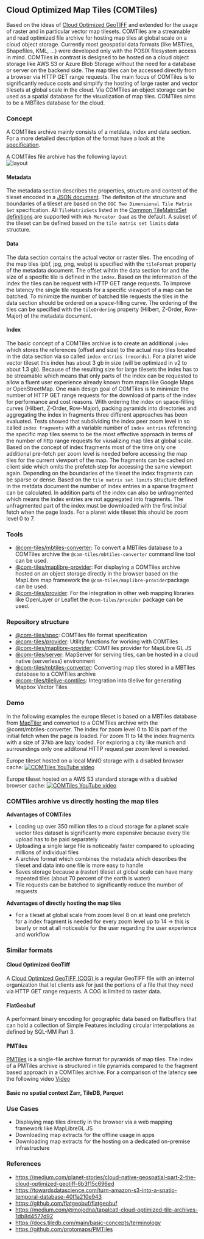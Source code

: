 ## Cloud Optimized Map Tiles (COMTiles)
Based on the ideas of [Cloud Optimized GeoTIFF](https://www.cogeo.org/) and extended for the usage of raster and in particular vector map tilesets.
COMTiles are a streamable and read optimized file archive for hosting map tiles at global scale on a cloud object storage.
Currently most geospatial data formats (like MBTiles, Shapefiles, KML, ...) were developed only with the POSIX filesystem access in mind.
COMTiles in contrast is designed to be hosted on a cloud object storage like AWS S3 or Azure Blob Storage without the need for a database or server on the backend side.
The map tiles can be accessed directly from a browser via HTTP GET range requests.
The main focus of COMTiles is to significantly reduce costs and simplify the hosting of large raster and vector tilesets at global scale
in the cloud.
Via COMTiles an object storage can be used as a spatial database for the visualization of map tiles.
COMTiles aims to be a MBTiles database for the cloud.

### Concept
A COMTiles archive mainly consists of a metdata, index and data section.  
For a more detailed description of the format have a look at the [specification](packages/spec).

A COMTiles file archive has the following layout:  
![layout](assets/layout.svg)

#### Metadata
The metadata section describes the properties, structure and content of the tileset encoded in a [JSON document](packages/spec/metadata-schema).
The definiton of the structure and boundaries of a tileset are based on the `OGC Two Dimensional Tile Matrix Set` specification.
All `TileMatrixSets` listed in the [Common TileMatrixSet definitions](http://docs.opengeospatial.org/is/17-083r2/17-083r2.html#61) are supported with `Web Mercator Quad` as the default.
A subset of the tileset can be defined based on the `tile matrix set limits` data structure.

#### Data
The data section contains the actual vector or raster tiles.
The encoding of the map tiles (pbf, jpg, png, webp) is specified with the `tileFormat` property of the metadata document.
The offset wihtin the data section for and the size of a specific tile is defined in the `index`.
Based on the information of the index the tiles can be request with HTTP GET range requests.
To improve the latency the single tile requests for a specific viewport of a map can be batched.
To minimize the number of batched tile requests the tiles in the data section should be ordered on a space-filling curve.
The ordering of the tiles can be specified with the `tileOrdering` property (Hilbert, Z-Order, Row-Major) of the metadata document.

#### Index
The basic concept of a COMTiles archive is to create an additional `index` which stores the references (offset and size) to the actual map tiles located in the data section via so called `index entries (records)`.
For a planet wide vector tileset this index has about 3 gb in size (will be optimized in v2 to about 1.3 gb).
Because of the resulting size for large tilesets the index has to be streamable which means that only parts of the index can be requested to allow a fluent user experience already known from maps like Google Maps or OpenStreetMap.
One main design goal of COMTiles is to minimize the number of HTTP GET range requests for the download of parts of the index for performance and cost reasons.
With ordering the index on space-filling curves (Hilbert, Z-Order, Row-Major), packing pyramids into directories and aggregating the index in fragments three different approaches has been evaluated.
Tests showed that subdividing the index peer zoom level in so called ``index fragments`` with a variable number of ``index entries`` referencing
the specific map tiles seems to be the most effective approach in terms of the number of http range requests for viusalizing map tiles at global scale.
Based on the concept of index fragments most of the time only one additional pre-fetch per zoom level is needed before accessing the map tiles for the current viewport of the map.
The fragments can be cached on client side which omits the prefetch step for accessing the same viewport again.
Depending on the boundaries of the tileset the index fragments can be sparse or dense.
Based on the `tile matrix set limits` structure defined in the metdata document the number of index entries in a sparse fragment can be calculated.
In addition parts of the index can also be unfragmented which means the index entries are not aggregated into fragments.
The unfragmented part of the index must be downloaded with the first initial fetch when the page loads.
For a planet wide tileset this should be zoom level 0 to 7.

### Tools
- [@com-tiles/mbtiles-converter](packages/converter/mbtiles-converter): To convert a MBTiles database to a COMTiles archive the `@com-tiles/mbtiles-converter` command line tool can be used.
- [@com-tiles/maplibre-provider](packages/maplibre-provider): For displaying a COMTiles archive hosted on an object storage directly in the browser based on the MapLibre map framework the `@com-tiles/maplibre-provider`package can be used.
- [@com-tiles/provider](packages/provider): For the integration in other web mapping libraries like OpenLayer or Leaflet the `@com-tiles/provider` package can be used.

### Repository structure
- [@com-tiles/spec](packages/spec): COMTiles file format specification
- [@com-tiles/provider](packages/provider): Utility functions for working with COMTiles
- [@com-tiles/maplibre-provider](packages/maplibre-provider): COMTiles provider for MapLibre GL JS
- [@com-tiles/server](packages/server): MapServer for serving tiles, can be hosted in a cloud native (serverless) environment
- [@com-tiles/mbtiles-converter](packages/converter/mbtiles-converter): Converting map tiles stored in a MBTiles database to a COMTiles archive
- [@com-tiles/tilelive-comtiles](packages/converter/tilelive-comtiles): Integration into tilelive for generating Mapbox Vector Tiles

### Demo
In the following examples the europe tileset is based on a MBTiles database from [MapTiler](https://www.maptiler.com/data/) and converted to
a COMTiles archive with the @comt/mbtiles-converter.
The index for zoom level 0 to 10 is part of the initial fetch when the page is loaded.
For zoom 11 to 14 the index fragments with a size of 37kb are lazy loaded.
For exploring a city like munich and surroundings only one additonal HTTP request per zoom level is needed.

Europe tileset hosted on a local MinIO storage with a disabled browser cache:
[![COMTiles YouTube video](./assets/MinIO.png)](https://www.youtube.com/watch?v=puaJVVxT_KA)

Europe tileset hosted on a AWS S3 standard storage with a disabled browser cache:
[![COMTiles YouTube video](./assets/AwsS3.png)](https://www.youtube.com/watch?v=5StxZbfvMUw)

### COMTiles archive vs directly hosting the map tiles
**Advantages of COMTiles**
- Loading up over 350 million tiles to a cloud storage for a planet scale vector tiles dataset is significantly more expensive because every tile
  upload has to be paid separately
- Uploading a single large file is noticeably faster compared to uploading millions of individual files
- A archive format which combines the metadata which describes the tileset and data into one file is more easy to handle
- Saves storage because a (raster) tileset at global scale can have many repeated tiles (about 70 percent of the earth is water)
- Tile requests can be batched to significantly reduce the number of requests    

**Advantages of directly hosting the map tiles**   
- For a tileset at global scale from zoom level 8 on at least one prefetch for a index fragment is needed for every zoom level up to 14 -> this is bearly or not at all noticeable for the user regarding the user experience and workflow

### Similar formats
#### Cloud Optimized GeoTiff
A [Cloud Optimized GeoTIFF (COG) ](https://www.cogeo.org/) is a regular GeoTIFF file with an internal organization that let clients ask for just the portions of a file that they need
via HTTP GET range requests. A COG is limited to raster data.

#### FlatGeobuf
A performant binary encoding for geographic data based on flatbuffers that can hold a collection of Simple Features including circular interpolations as defined by SQL-MM Part 3.

#### PMTiles
[PMTiles](https://github.com/protomaps/PMTiles) is a single-file archive format for pyramids of map tiles.
The index of a PMTiles archive is structured in tile pyramids compared to the fragment based approach in a COMTiles archive.
For a comparison of the latency see the following video [Video](https://www.youtube.com/watch?v=oqyQ3wo7n18)

#### Basic no spatial context Zarr, TileDB, Parquet

### Use Cases
- Displaying map tiles directly in the browser via a web mapping framework like MapLibreGL JS
- Downloading map extracts for the offline usage in apps
- Downloading map extracts for the hosting on a dedicated on-premise infrastructure

### References
- https://medium.com/planet-stories/cloud-native-geospatial-part-2-the-cloud-optimized-geotiff-6b3f15c696ed
- https://towardsdatascience.com/turn-amazon-s3-into-a-spatio-temporal-database-40f1a210e943
- https://github.com/flatgeobuf/flatgeobuf
- https://medium.com/@mojodna/tapalcatl-cloud-optimized-tile-archives-1db8d4577d92
- https://docs.tiledb.com/main/basic-concepts/terminology
- https://github.com/protomaps/PMTiles


  